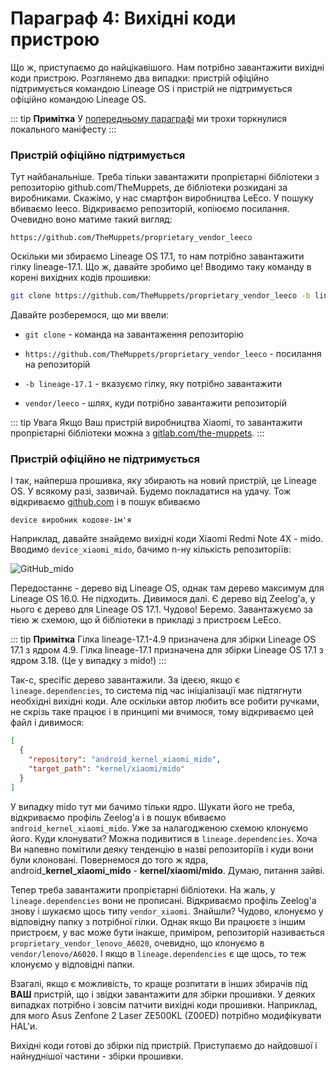  

# Параграф 4: Вихідні коди пристрою

Що ж, приступаємо до найцікавішого. Нам потрібно завантажити вихідні коди пристрою. Розглянемо два випадки: пристрій офіційно підтримується командою Lineage OS і пристрій не підтримується офіційно командою Lineage OS.

::: tip **Примітка**
У [попередньому параграфі](c1p3.md) ми трохи торкнулися локального маніфесту
:::

### Пристрій офіційно підтримується

Тут найбанальніше. Треба тільки завантажити пропрієтарні бібліотеки з репозиторію github.com/TheMuppets, де бібліотеки розкидані за виробниками. Скажімо, у нас смартфон виробництва LeEco. У пошуку вбиваємо leeco. Відкриваємо репозиторій, копіюємо посилання. Очевидно воно матиме такий вигляд:

```
https://github.com/TheMuppets/proprietary_vendor_leeco
```

Оскільки ми збираємо Lineage OS 17.1, то нам потрібно завантажити гілку lineage-17.1. Що ж, давайте зробимо це! Вводимо таку команду в корені вихідних кодів прошивки:

```bash
git clone https://github.com/TheMuppets/proprietary_vendor_leeco -b lineage-17.1 vendor/leeco
```

Давайте розберемося, що ми ввели:
- `git clone` - команда на завантаження репозиторію

- `https://github.com/TheMuppets/proprietary_vendor_leeco` - посилання на репозиторій
- `-b lineage-17.1` - вказуємо гілку, яку потрібно завантажити
- `vendor/leeco` - шлях, куди потрібно завантажити репозиторій


::: tip Увага
Якщо Ваш пристрій виробництва Xiaomi, то завантажити пропрієтарні бібліотеки можна з [gitlab.com/the-muppets](https://gitlab.com/the-muppets).
:::

### Пристрій офіційно не підтримується

І так, найперша прошивка, яку збирають на новий пристрій, це Lineage OS. У всякому разі, зазвичай. Будемо покладатися на удачу. Тож відкриваємо [github.com](https://github.com) і в пошук вбиваємо

```
device виробник кодове-ім'я
```

Наприклад, давайте знайдемо вихідні коди Xiaomi Redmi Note 4X - mido. Вводимо `device_xiaomi_mido`, бачимо n-ну кількість репозиторіїв:

![GitHub_mido](/ua/Chapter1/GitHub_mido.png)

Передостаннє - дерево від Lineage OS, однак там дерево максимум для Lineage OS 16.0. Не підходить. Дивимося далі. Є дерево від Zeelog'а, у нього є дерево для Lineage OS 17.1. Чудово! Беремо. Завантажуємо за тією ж схемою, що й бібліотеки в прикладі з пристроєм LeEco.

::: tip **Примітка**
Гілка lineage-17.1-4.9 призначена для збірки Lineage OS 17.1 з ядром 4.9. Гілка lineage-17.1 призначена для збірки Lineage OS 17.1 з ядром 3.18. (Це у випадку з mido!)
:::

Так-с, specific дерево завантажили. За ідеєю, якщо є `lineage.dependencies`, то система під час ініціалізації має підтягнути необхідні вихідні коди. Але оскільки автор любить все робити ручками, не скрізь таке працює і в принципі ми вчимося, тому відкриваємо цей файл і дивимося:

```json
[
  {
    "repository": "android_kernel_xiaomi_mido",
    "target_path": "kernel/xiaomi/mido"
  }
]
```

У випадку mido тут ми бачимо тільки ядро. Шукати його не треба, відкриваємо профіль Zeelog'а і в пошук вбиваємо `android_kernel_xiaomi_mido`. Уже за налагодженою схемою клонуємо його. Куди клонувати? Можна подивитися в `lineage.dependencies`. Хоча Ви напевно помітили деяку тенденцію в назві репозиторіїв і куди вони були клоновані. Повернемося до того ж ядра, android_**kernel_xiaomi_mido** - **kernel/xiaomi/mido**. Думаю, питання зайві. 

Тепер треба завантажити пропрієтарні бібліотеки. На жаль, у `lineage.dependencies` вони не прописані. Відкриваємо профіль Zeelog'а знову і шукаємо щось типу `vendor_xiaomi`. Знайшли? Чудово, клонуємо у відповідну папку з потрібної гілки. Однак якщо Ви працюєте з іншим пристроєм, у вас може бути інакше, приміром, репозиторій називається `proprietary_vendor_lenovo_A6020`, очевидно, що клонуємо в `vendor/lenovo/A6020`. І якщо в `lineage.dependencies` є ще щось, то теж клонуємо у відповідні папки.

Взагалі, якщо є можливість, то краще розпитати в інших збирачів під **ВАШ** пристрій, що і звідки завантажити для збірки прошивки. У деяких випадках потрібно і зовсім патчити вихідні коди прошивки. Наприклад, для мого Asus Zenfone 2 Laser ZE500KL (Z00ED) потрібно модифікувати HAL'и.

Вихідні коди готові до збірки під пристрій. Приступаємо до найдовшої і найнуднішої частини - збірки прошивки.
